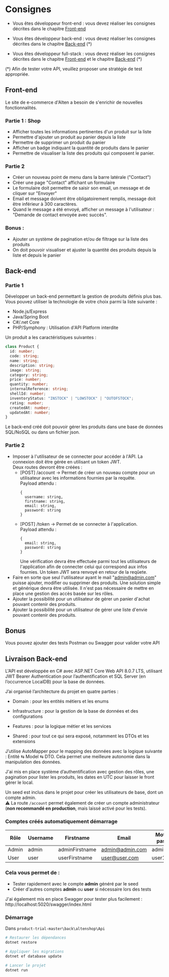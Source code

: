 # Consignes

- Vous êtes développeur front-end : vous devez réaliser les consignes décrites dans le chapitre [Front-end](#Front-end)

- Vous êtes développeur back-end : vous devez réaliser les consignes décrites dans le chapitre [Back-end](#Back-end) (*)

- Vous êtes développeur full-stack : vous devez réaliser les consignes décrites dans le chapitre [Front-end](#Front-end) et le chapitre [Back-end](#Back-end) (*)

(*) Afin de tester votre API, veuillez proposer une stratégie de test appropriée.

## Front-end

Le site de e-commerce d'Alten a besoin de s'enrichir de nouvelles fonctionnalités.

### Partie 1 : Shop

- Afficher toutes les informations pertinentes d'un produit sur la liste
- Permettre d'ajouter un produit au panier depuis la liste 
- Permettre de supprimer un produit du panier
- Afficher un badge indiquant la quantité de produits dans le panier
- Permettre de visualiser la liste des produits qui composent le panier.

### Partie 2

- Créer un nouveau point de menu dans la barre latérale ("Contact")
- Créer une page "Contact" affichant un formulaire
- Le formulaire doit permettre de saisir son email, un message et de cliquer sur "Envoyer"
- Email et message doivent être obligatoirement remplis, message doit être inférieur à 300 caractères.
- Quand le message a été envoyé, afficher un message à l'utilisateur : "Demande de contact envoyée avec succès".

### Bonus : 

- Ajouter un système de pagination et/ou de filtrage sur la liste des produits
- On doit pouvoir visualiser et ajuster la quantité des produits depuis la liste et depuis le panier 

## Back-end

### Partie 1

Développer un back-end permettant la gestion de produits définis plus bas.
Vous pouvez utiliser la technologie de votre choix parmi la liste suivante :

- Node.js/Express
- Java/Spring Boot
- C#/.net Core
- PHP/Symphony : Utilisation d'API Platform interdite

Un produit a les caractéristiques suivantes : 

``` typescript
class Product {
  id: number;
  code: string;
  name: string;
  description: string;
  image: string;
  category: string;
  price: number;
  quantity: number;
  internalReference: string;
  shellId: number;
  inventoryStatus: "INSTOCK" | "LOWSTOCK" | "OUTOFSTOCK";
  rating: number;
  createdAt: number;
  updatedAt: number;
}
```

Le back-end créé doit pouvoir gérer les produits dans une base de données SQL/NoSQL ou dans un fichier json.

### Partie 2

- Imposer à l'utilisateur de se connecter pour accéder à l'API.
  La connexion doit être gérée en utilisant un token JWT.  
  Deux routes devront être créées :
  * [POST] /account -> Permet de créer un nouveau compte pour un utilisateur avec les informations fournies par la requête.   
    Payload attendu : 
    ```
    {
      username: string,
      firstname: string,
      email: string,
      password: string
    }
    ```
  * [POST] /token -> Permet de se connecter à l'application.  
    Payload attendu :  
    ```
    {
      email: string,
      password: string
    }
    ```
    Une vérification devra être effectuée parmi tout les utilisateurs de l'application afin de connecter celui qui correspond aux infos fournies. Un token JWT sera renvoyé en retour de la reqûete.
- Faire en sorte que seul l'utilisateur ayant le mail "admin@admin.com" puisse ajouter, modifier ou supprimer des produits. Une solution simple et générique devra être utilisée. Il n'est pas nécessaire de mettre en place une gestion des accès basée sur les rôles.
- Ajouter la possibilité pour un utilisateur de gérer un panier d'achat pouvant contenir des produits.
- Ajouter la possibilité pour un utilisateur de gérer une liste d'envie pouvant contenir des produits.

## Bonus

Vous pouvez ajouter des tests Postman ou Swagger pour valider votre API

## Livraison Back-end

L'API est développée en C# avec ASP.NET Core Web API 8.0.7 LTS, utilisant JWT Bearer Authentication pour l’authentification et SQL Server (en l’occurrence LocalDB) pour la base de données.

J’ai organisé l’architecture du projet en quatre parties :

- Domain : pour les entités métiers et les enums

- Infrastructure : pour la gestion de la base de données et des configurations

- Features : pour la logique métier et les services

- Shared : pour tout ce qui sera exposé, notamment les DTOs et les extensions

J’utilise AutoMapper pour le mapping des données avec la logique suivante : Entité ⇆ Model ⇆ DTO. Cela permet une meilleure autonomie dans la manipulation des données.

J'ai mis en place système d’authentification avec gestion des rôles, une pagination pour lister les produits, les dates en UTC pour laisser le front gérer le local.

Un seed est inclus dans le projet pour créer les utilisateurs de base, dont un compte admin.  
⚠️ La route `/account` permet également de créer un compte administrateur (**non recommandé en production**, mais laissé activé pour les tests).

### Comptes créés automatiquement démarrage

| Rôle  | Username | Firstname       | Email             | Mot de passe |
|-------|----------|----------------|-------------------|--------------|
| Admin | admin    | adminFirstname | admin@admin.com   | admin123     |
| User  | user     | userFirstname  | user@user.com     | user123      |

### Cela vous permet de :
- Tester rapidement avec le compte **admin** généré par le seed
- Créer d'autres comptes **admin** ou **user** si nécessaire lors des tests

J'ai également mis en place Swagger pour tester plus facilement : http://localhost:5020/swagger/index.html

###  Démarrage

Dans ```product-trial-master\back\altenshop\Api```

```bash
# Restaurer les dépendances
dotnet restore

# Appliquer les migrations
dotnet ef database update

# Lancer le projet
dotnet run
```